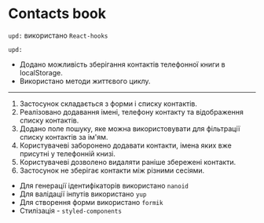 # Contacts book

`upd:` використано `React-hooks`

`upd:`

- Додано можливість зберігання контактів телефонної книги в localStorage.
- Використано методи життєвого циклу.

---

1. Застосунок складається з форми і списку контактів.
2. Реалізовано додавання імені, телефону контакту та відображення списку
   контактів.
3. Додано поле пошуку, яке можна використовувати для фільтрації списку контактів
   за ім'ям.
4. Користувачеві заборонено додавати контакти, імена яких вже присутні у
   телефонній книзі.
5. Користувачеві дозволено видаляти раніше збережені контакти.
6. Застосунок не зберігає контакти між різними сесіями.

- Для генерації ідентифікаторів використано `nanoid`
- Для валідації інпутів використано `yup`
- Для створення форми використано `formik`
- Стилізація - `styled-components`
